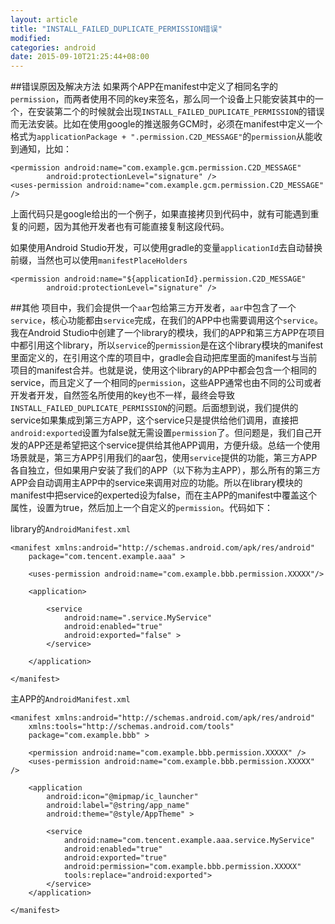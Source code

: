 ```yaml
---
layout: article
title: "INSTALL_FAILED_DUPLICATE_PERMISSION错误"
modified:
categories: android
date: 2015-09-10T21:25:44+08:00
---
```


##错误原因及解决方法
如果两个APP在manifest中定义了相同名字的`permission`，而两者使用不同的key来签名，那么同一个设备上只能安装其中的一个，在安装第二个的时候就会出现`INSTALL_FAILED_DUPLICATE_PERMISSION`的错误而无法安装。比如在使用google的推送服务GCM时，必须在manifest中定义一个格式为`applicationPackage + ".permission.C2D_MESSAGE"`的`permission`从能收到通知，比如：

	<permission android:name="com.example.gcm.permission.C2D_MESSAGE"
	        android:protectionLevel="signature" />
	<uses-permission android:name="com.example.gcm.permission.C2D_MESSAGE" />

上面代码只是google给出的一个例子，如果直接拷贝到代码中，就有可能遇到重复的问题，因为其他开发者也有可能直接复制这段代码。

如果使用Android Studio开发，可以使用gradle的变量`applicationId`去自动替换前缀，当然也可以使用`manifestPlaceHolders`

	<permission android:name="${applicationId}.permission.C2D_MESSAGE"
        	android:protectionLevel="signature" />

##其他
项目中，我们会提供一个`aar`包给第三方开发者，`aar`中包含了一个`service`，核心功能都由`service`完成，在我们的APP中也需要调用这个`service`。我在Android Studio中创建了一个library的模块，我们的APP和第三方APP在项目中都引用这个library，所以`service`的`permission`是在这个library模块的manifest里面定义的，在引用这个库的项目中，gradle会自动把库里面的manifest与当前项目的manifest合并。也就是说，使用这个library的APP中都会包含一个相同的service，而且定义了一个相同的`permission`，这些APP通常也由不同的公司或者开发者开发，自然签名所使用的key也不一样，最终会导致`INSTALL_FAILED_DUPLICATE_PERMISSION`的问题。后面想到说，我们提供的service如果集成到第三方APP，这个service只是提供给他们调用，直接把`android:exported`设置为false就无需设置`permission`了。但问题是，我们自己开发的APP还是希望把这个service提供给其他APP调用，方便升级。总结一个使用场景就是，第三方APP引用我们的aar包，使用`service`提供的功能，第三方APP各自独立，但如果用户安装了我们的APP（以下称为主APP），那么所有的第三方APP会自动调用主APP中的service来调用对应的功能。所以在library模块的manifest中把service的experted设为false，而在主APP的manifest中覆盖这个属性，设置为true，然后加上一个自定义的`permission`。代码如下：

library的`AndroidManifest.xml`


    <manifest xmlns:android="http://schemas.android.com/apk/res/android"
    	package="com.tencent.example.aaa" >

	    <uses-permission android:name="com.example.bbb.permission.XXXXX"/>
	
	    <application>
	
	        <service
	            android:name=".service.MyService"
	            android:enabled="true"
	            android:exported="false" >
	        </service>
	
	    </application>

    </manifest>

主APP的`AndroidManifest.xml`

	<manifest xmlns:android="http://schemas.android.com/apk/res/android"
	    xmlns:tools="http://schemas.android.com/tools"
	    package="com.example.bbb" >
	
	    <permission android:name="com.example.bbb.permission.XXXXX" />
	    <uses-permission android:name="com.example.bbb.permission.XXXXX" />
	
	    <application
	        android:icon="@mipmap/ic_launcher"
	        android:label="@string/app_name"
	        android:theme="@style/AppTheme" >
	
	        <service
	            android:name="com.tencent.example.aaa.service.MyService"
	            android:enabled="true"
	            android:exported="true"
	            android:permission="com.example.bbb.permission.XXXXX"
	            tools:replace="android:exported">
	        </service>
	    </application>
	
	</manifest>
